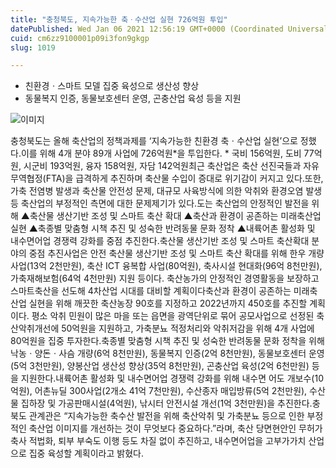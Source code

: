 ```yaml
---
title: "충청북도, 지속가능한 축ㆍ수산업 실현 726억원 투입"
datePublished: Wed Jan 06 2021 12:56:19 GMT+0000 (Coordinated Universal Time)
cuid: cm6zz9100001p09i3fon9gkgp
slug: 1019

---
```



- 친환경ㆍ스마트 모델 집중 육성으로 생산성 향상
- 동물복지 인증, 동물보호센터 운영, 곤충산업 육성 등을 지원

![이미지](https://cdn.hashnode.com/res/hashnode/image/upload/v1739247826194/fc14195e-915a-4243-962d-79e549769893.png)

충청북도는 올해 축산업의 정책과제를 ‘지속가능한 친환경 축ㆍ수산업 실현’으로 정했다.이를 위해 4개 분야 89개 사업에 726억원*을 투입한다. * 국비 156억원, 도비 77억원, 시군비 193억원, 융자 158억원, 자담 142억원최근 축산업은 축산 선진국들과 자유무역협정(FTA)을 급격하게 추진하며 축산물 수입이 증대로 위기감이 커지고 있다.또한, 가축 전염병 발생과 축산물 안전성 문제, 대규모 사육방식에 의한 악취와 환경오염 발생 등 축산업의 부정적인 측면에 대한 문제제기가 있다.도는 축산업의 안정적인 발전을 위해 ▲축산물 생산기반 조성 및 스마트 축산 확대 ▲축산과 환경이 공존하는 미래축산업 실현 ▲축종별 맞춤형 시책 추진 및 성숙한 반려동물 문화 정착 ▲내륙어촌 활성화 및 내수면어업 경쟁력 강화를 중점 추진한다.축산물 생산기반 조성 및 스마트 축산확대 분야의 중점 추진사업은 안전 축산물 생산기반 조성 및 스마트 축산 확대를 위해 한우 개량사업(13억 2천만원), 축산 ICT 융복합 사업(80억원), 축사시설 현대화(96억 8천만원), 가축재해보험(64억 4천만원) 지원 등이다. 축산농가의 안정적인 경영활동을 보장하고 스마트축산을 선도해 4차산업 시대를 대비할 계획이다축산과 환경이 공존하는 미래축산업 실현을 위해 깨끗한 축산농장 90호를 지정하고 2022년까지 450호를 추진할 계획이다. 평소 악취 민원이 많은 마을 또는 읍면을 광역단위로 묶어 공모사업으로 선정된 축산악취개선에 50억원을 지원하고, 가축분뇨 적정처리와 악취저감을 위해 4개 사업에 80억원을 집중 투자한다.축종별 맞춤형 시책 추진 및 성숙한 반려동물 문화 정착을 위해 낙농ㆍ양돈ㆍ사슴 개량(6억 8천만원), 동물복지 인증(2억 8천만원), 동물보호센터 운영(5억 3천만원), 양봉산업 생산성 향상(35억 8천만원), 곤충산업 육성(2억 6천만원) 등을 지원한다.내륙어촌 활성화 및 내수면어업 경쟁력 강화를 위해 내수면 어도 개보수(10억원), 어촌뉴딜 300사업(2개소 41억 7천만원), 수산종자 매입방류(5억 2천만원), 수산물 집하장 및 가공판매시설(4억원), 낚시터 안전시설 개선(1억 3천만원)을 추진한다.충북도 관계관은 “지속가능한 축수산 발전을 위해 축산악취 및 가축분뇨 등으로 인한 부정적인 축산업 이미지를 개선하는 것이 무엇보다 중요하다.”라며, 축산 당면현안인 무허가축사 적법화, 퇴부 부숙도 이행 등도 차질 없이 추진하고, 내수면어업을 고부가가치 산업으로 집중 육성할 계획이라고 밝혔다.